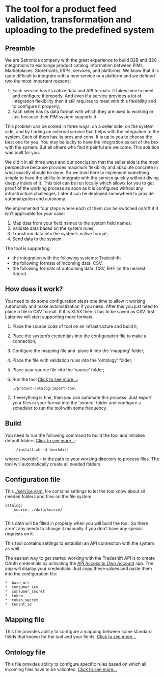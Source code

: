 # The tool for a product feed validation, transformation and uploading to the predefined system


## Preamble
We are Setronica company with the great experience to build B2B and B2C integrations to exchange product catalog information between PIMs, Marketplaces, Storefronts, ERPs, services, and platforms. We know that it is quite difficult to integrate with a new service or a platform and we defined two the most important reasons:
    
1.  Each service has its native data and API formats. It takes time to meet and configure it properly. And even if a service provides a lot of integration flexibility then it still requires to meet with this flexibility and to configure it properly;
2.  Each seller has its data format with which they are used to working or just because their PIM system supports it.

This problem can be solved in three ways: on a seller side, on the system side, and by finding an external service that helps with the integration to the system. Each of them has its pros and cons. It is up to you to choose the best one for you. You may be lucky to have the integration as out of the box with the system. But all others who find it painful are welcome. This solution was built for you.

We did it in all three ways and our conclusion that the seller side is the most perspective because provides maximum flexibility and absolute concrete in what exactly should be done.
So we tried here to implement something simple to have the ability to integrate with the service quickly without diving deeply inside of it. This tool can be run locally which allows for you to get proof of the working process as soon as it is configured without any infrastructure challenges. Later it can be deployed somewhere to provide automatization and autonomy.

We implemented four steps where each of them can be switched on/off if it isn’t applicable for your case:

1.  Map data from your field names to the system field names; 
2.  Validate data based on the system rules;
3.  Transform data into the system’s native format;
4.  Send data to the system.

The tool is supporting:

*  the integration with the following systems: Tradeshift;
*  the following formats of incoming data: CSV;
*  the following formats of outcoming data: CSV, EHF (in the nearest future).

## How does it work?
You need to do some configuration steps one time to allow it working autonomily and make automatization if you need. 
After this you just need to place a file in CSV format. If it is XLSX then it has to be saved as CSV first. Later we will start supporting more formats.

1.  Place the source code of tool on an infrastructure and build it;
2.  Place the system’s credentials into the configuration file to make a connection;
3.  Configure the mapping file and. place it into the 'mapping' folder;
4.  Place the file with validation rules into the 'ontology' folder;
5.  Place your source file into the ‘source’ folder;
6.  Run the tool [Click to see more...](./USAGE.md);

        ./product-catalog-import-tool

7.  If everything is fine, then you can automate this process. Just export your files in your format into the 'source' folder and configure a scheduler to run the tool with some frequency.

## Build
You need to run the following command to build the tool and initialise default folders [Click to see more...](./INSTALL.md):

        ./install.sh -d [workdir]

where:
    [workdir] - is the path to your working directory to process files. The tool will automatically create all needed folders.

## Configuration file
This [./service.yaml](service.yaml)  file contains settings to let the tool know about all needed folders and files on the file system

    catalog:
        source: ./data/source/
        ...

This data will be filled in properly when you will build the tool. So there aren't any needs to change it manually if you don't have any special requests on it.

This tool contains settings to establish an API connection with the system as well.

The easiest way to get started working with the Tradeshift API is to create OAuth credentials by activating the [API Access to Own Account]( https://sandbox.tradeshift.com/#/apps/Tradeshift.AppStore/apps/Tradeshift.APIAccessToOwnAccount) app. 
The app will display your credentials. Just copy these values and paste them into the configuration file:

    *  base_url
    *  consumer_key
    *  consumer_secret
    *  token
    *  token_secret
    *  tenant_id

## Mapping file
This file provides ability to configure a mapping between some standard fields that known for the tool and your fields. 
[Click to see more...](./MAPPING.md)

## Ontology file
This file provides ability to configure specific rules based on which all incoming files have to be validated.
[Click to see more...](./ONTOLOGY.md)

